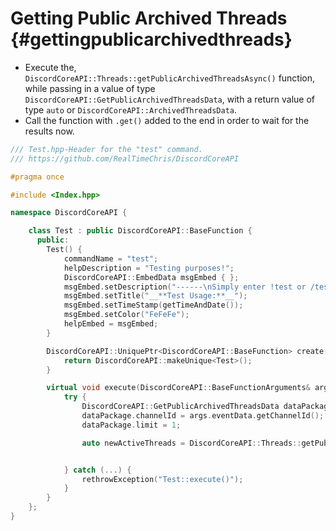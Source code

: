 Getting Public Archived Threads {#gettingpublicarchivedthreads}
============
- Execute the, `DiscordCoreAPI::Threads::getPublicArchivedThreadsAsync()` function, while passing in a value of type `DiscordCoreAPI::GetPublicArchivedThreadsData`, with a return value of type `auto` or `DiscordCoreAPI::ArchivedThreadsData`.
- Call the function with `.get()` added to the end in order to wait for the results now.

```cpp
/// Test.hpp-Header for the "test" command.
/// https://github.com/RealTimeChris/DiscordCoreAPI

#pragma once

#include <Index.hpp>

namespace DiscordCoreAPI {

	class Test : public DiscordCoreAPI::BaseFunction {
	  public:
		Test() {
			commandName = "test";
			helpDescription = "Testing purposes!";
			DiscordCoreAPI::EmbedData msgEmbed { };
			msgEmbed.setDescription("------\nSimply enter !test or /test!\n------");
			msgEmbed.setTitle("__**Test Usage:**__");
			msgEmbed.setTimeStamp(getTimeAndDate());
			msgEmbed.setColor("FeFeFe");
			helpEmbed = msgEmbed;
		}

		DiscordCoreAPI::UniquePtr<DiscordCoreAPI::BaseFunction> create() {
			return DiscordCoreAPI::makeUnique<Test>();
		}

		virtual void execute(DiscordCoreAPI::BaseFunctionArguments& args) {
			try {
				DiscordCoreAPI::GetPublicArchivedThreadsData dataPackage;
				dataPackage.channelId = args.eventData.getChannelId();
				dataPackage.limit = 1;

				auto newActiveThreads = DiscordCoreAPI::Threads::getPublicArchivedThreadsAsync(dataPackage).get();


			} catch (...) {
				rethrowException("Test::execute()");
			}
		}
	};
}
```
